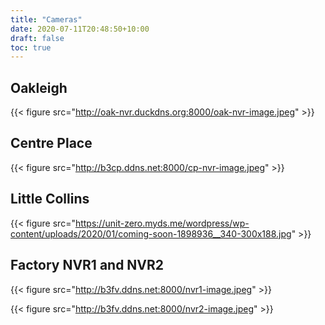 ```yaml
---
title: "Cameras"
date: 2020-07-11T20:48:50+10:00
draft: false
toc: true
---
```


## Oakleigh
{{< figure src="http://oak-nvr.duckdns.org:8000/oak-nvr-image.jpeg" >}}

## Centre Place

{{< figure src="http://b3cp.ddns.net:8000/cp-nvr-image.jpeg" >}}

## Little Collins

{{< figure src="https://unit-zero.myds.me/wordpress/wp-content/uploads/2020/01/coming-soon-1898936__340-300x188.jpg" >}}

## Factory NVR1 and NVR2

{{< figure src="http://b3fv.ddns.net:8000/nvr1-image.jpeg" >}}

{{< figure src="http://b3fv.ddns.net:8000/nvr2-image.jpeg" >}}



<!--<img src="http://oak-nvr.duckdns.org:8000/oak-nvr-image.jpeg" width="1280" height="720" />

{{< figure src="http://oak-nvr.duckdns.org:8000/oak-nvr-image.jpeg" title="Steve Francia" >}}

&nbsp;

Centre Place

<img src="http://b3cp.ddns.net:8000/cp-nvr-image.jpeg" width="1280" height="720" />

&nbsp;

Little Collins

<img src="https://unit-zero.myds.me/wordpress/wp-content/uploads/2020/01/coming-soon-1898936__340-300x188.jpg" width="1280" height="720"/>

&nbsp;

Factory

-->
